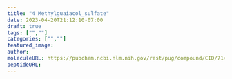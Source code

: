 ```yaml
---
title: "4 Methylguaiacol_sulfate"
date: 2023-04-20T21:12:10-07:00
draft: true
tags: ["",""]
categories: ["",""]
featured_image: 
author: 
moleculeURL: https://pubchem.ncbi.nlm.nih.gov/rest/pug/compound/CID/7144/record/SDF/?record_type=3d&response_type=display
peptideURL:
---
```

